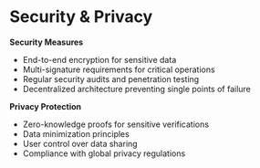 # Security & Privacy

**Security Measures**

* End-to-end encryption for sensitive data
* Multi-signature requirements for critical operations
* Regular security audits and penetration testing
* Decentralized architecture preventing single points of failure

**Privacy Protection**

* Zero-knowledge proofs for sensitive verifications
* Data minimization principles
* User control over data sharing
* Compliance with global privacy regulations
